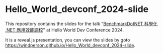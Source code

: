 # Hello_World_devconf_2024-slide

This repository contains the slides for the talk "[BenchmarkDotNET 科學化 .NET 應用效能調校](https://hwdc.ithome.com.tw/2024/session-page/3203)" at Hello World Dev Conference 2024.

It is a reveal.js presentation, you can view the slides by goto <https://windperson.github.io/Hello_World_devconf_2024-slide>.

